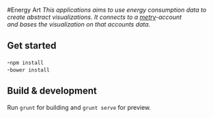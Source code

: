 #Energy Art
_This applications aims to use energy consumption data to  
create abstract visualizations. It connects to a [metry](https://metry.io/en/)-account  
 and bases the visualization on that accounts data._
  
## Get started
  -`npm install`  
  -`bower install`
  
## Build & development

Run `grunt` for building and `grunt serve` for preview.
